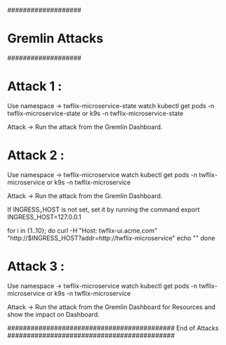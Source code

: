 ###################
# Gremlin Attacks #
###################

# Attack 1 :

Use namespace -> twflix-microservice-state
watch kubectl get pods -n twflix-microservice-state
            or
k9s -n twflix-microservice-state

Attack -> Run the attack from the Gremlin Dashboard.

# Attack 2 :

Use namespace -> twflix-microservice
watch kubectl get pods -n twflix-microservice
            or
k9s -n twflix-microservice

Attack -> Run the attack from the Gremlin Dashboard.

If INGRESS_HOST is not set, set it by running the command 
export INGRESS_HOST=127.0.0.1

for i in {1..10}; 
do 
curl -H "Host: twflix-ui.acme.com" "http://$INGRESS_HOST?addr=http://twflix-microservice"
echo ""
done

# Attack 3 :

Use namespace -> twflix-microservice
watch kubectl get pods -n twflix-microservice
            or
k9s -n twflix-microservice

Attack -> Run the attack from the Gremlin Dashboard for Resources and show the impact on Dashboard.


########################################### End of Attacks ###########################################


